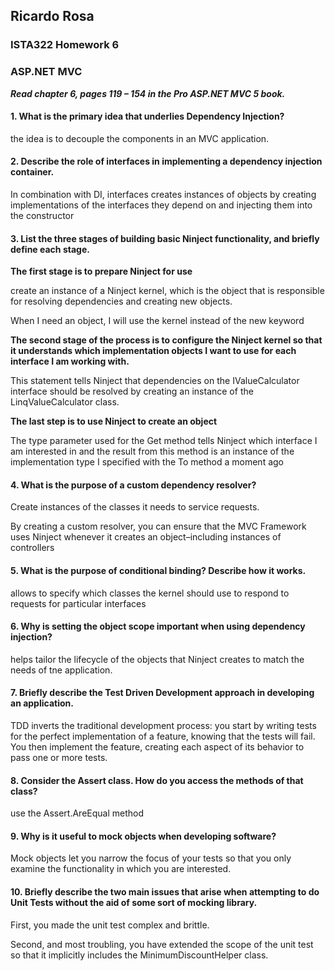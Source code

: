 ## Ricardo Rosa

### ISTA322 Homework 6

### ASP.NET MVC


***Read chapter 6, pages 119 – 154 in the Pro ASP.NET MVC 5 book.***

#### 1. What is the primary idea that underlies Dependency Injection?
the idea is to decouple the components in an MVC application.

#### 2. Describe the role of interfaces in implementing a dependency injection container.
In combination with DI, interfaces creates instances of objects by creating
implementations of the interfaces they depend on and injecting them into the constructor

#### 3. List the three stages of building basic Ninject functionality, and briefly define each stage.
    
**The first stage is to prepare Ninject for use**

create an instance of a Ninject kernel, which is the object that is responsible   for resolving dependencies and creating new objects.

When I need an object, I will use the kernel instead of the new keyword

**The second stage of the process is to configure the Ninject kernel so that it understands which implementation objects I want to use for each interface I am working with.**

This statement tells Ninject that dependencies on the IValueCalculator interface   should be resolved by creating an instance of the LinqValueCalculator class.

**The last step is to use Ninject to create an object**

The type parameter used for the Get method tells Ninject which interface I am interested in and the result from this method is an instance of the implementation type I specified with the To method a moment ago

#### 4. What is the purpose of a custom dependency resolver?
Create instances of the classes it needs to service requests.

By creating a custom resolver, you can ensure that the MVC Framework uses Ninject whenever it creates an object–including instances of controllers

#### 5. What is the purpose of conditional binding? Describe how it works.
allows to specify which classes the kernel should use to respond to requests for particular interfaces

#### 6. Why is setting the object scope important when using dependency injection?
helps tailor the lifecycle of the objects that Ninject creates to match the needs of tne application.

#### 7. Briefly describe the Test Driven Development approach in developing an application.
TDD inverts the traditional development process: you start by writing tests for the perfect implementation of a feature, knowing that the tests will fail. You then implement the feature, creating each aspect of its behavior to pass one or more tests.


#### 8. Consider the Assert class. How do you access the methods of that class?
use the Assert.AreEqual method

#### 9. Why is it useful to mock objects when developing software?
Mock objects let you narrow the focus of your tests so that you only examine the
functionality in which you are interested.

#### 10. Briefly describe the two main issues that arise when attempting to do Unit Tests without the aid of some sort of mocking library.
First, you made the unit test complex and brittle. 

Second, and most troubling, you have extended the scope of the unit test so that it implicitly includes the MinimumDiscountHelper class.